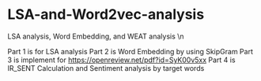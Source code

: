 # LSA-and-Word2vec-analysis
LSA analysis, Word Embedding, and WEAT analysis \n

Part 1 is for LSA analysis
Part 2 is Word Embedding by using SkipGram
Part 3 is implement for https://openreview.net/pdf?id=SyK00v5xx 
Part 4 is IR_SENT Calculation and Sentiment analysis by target words 
